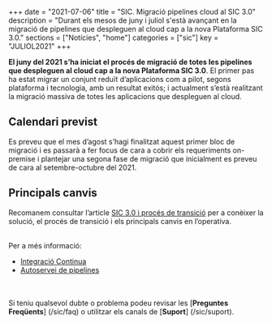 +++
date        = "2021-07-06"
title       = "SIC. Migració pipelines cloud al SIC 3.0"
description = "Durant els mesos de juny i juliol s'està avançant en la migració de pipelines que despleguen al cloud cap a la nova Plataforma SIC 3.0."
sections    = ["Notícies", "home"]
categories  = ["sic"]
key         = "JULIOL2021"
+++

**El juny del 2021 s’ha iniciat el procés de migració de totes les pipelines que despleguen al cloud cap a la
nova Plataforma SIC 3.0**. El primer pas ha estat migrar un conjunt reduït d’aplicacions com a pilot, segons plataforma
i tecnologia, amb un resultat exitós; i actualment s’està realitzant la migració massiva de totes les aplicacions que
despleguen al cloud.

## Calendari previst

Es preveu que el mes d’agost s’hagi finalitzat aquest primer bloc de migració i es passarà a fer focus de cara a cobrir
els requeriments on-premise i plantejar una segona fase de migració que inicialment es preveu de cara al setembre-octubre
del 2021.

## Principals canvis

Recomanem consultar l’article [SIC 3.0 i procés de transició](https://canigo.ctti.gencat.cat/sic-serveis/sic20-sic30/) per a
conèixer la solució, el procés de transició i els principals canvis en l’operativa.


<br/>
Per a més informació:

- [Integració Continua](/sic30-serveis/ci/)
- [Autoservei de pipelines](/sic30-serveis/autoservei-pipelines/)

<br/><br/>
Si teniu qualsevol dubte o problema podeu revisar les [**Preguntes Freqüents**] (/sic/faq) o
utilitzar els canals de [**Suport**] (/sic/suport).